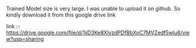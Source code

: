 Trained Model size is very large.
I was unable to upload it on github. 
So kindly download it from this google drive link 

link :- https://drive.google.com/file/d/1jjD3Ke8XlvzdPDfBbXoC7MVZedf5wlu8/view?usp=sharing